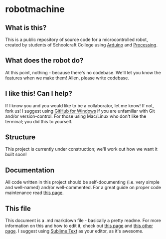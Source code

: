 robotmachine
============

What is this?
-------------
This is a public repository of source code for a microcontrolled robot, created by students of Schoolcraft College using [Arduino](http://www.arduino.cc/) and [Processing](http://processing.org/).

What does the robot do?
-----------------------
At this point, nothing - because there's no codebase. We'll let you know the features when we make them!
Allen, please write codebase.

I like this! Can I help?
------------------------
If I know you and you would like to be a collaborator, let me know! If not, fork us!
I suggest using [GitHub for Windows](http://windows.github.com/) if you are unfamiliar with Git and/or version-control. For those using Mac/Linux who don't like the terminal; you did this to yourself.

Structure
---------
This project is currently under construction; we'll work out how we want it built soon!

Documentation
-------------
All code written in this project should be self-documenting (i.e. very simple and well-named) and/or well-commented.
For a great guide on proper code maintenance read [this page](http://thc.org/root/phun/unmaintain.html).

This file
---------
This document is a .md markdown file - basically a pretty readme.
For more information on this and how to edit it, check out [this page](http://daringfireball.net/projects/markdown/basics) and [this other page](http://github.github.com/github-flavored-markdown/).
I suggest using [Sublime Text](http://www.sublimetext.com/) as your editor, as it's awesome.